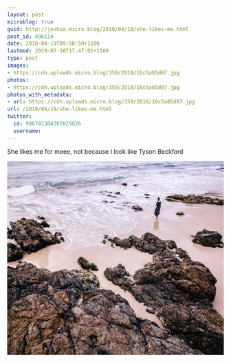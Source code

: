 ```yaml
---
layout: post
microblog: true
guid: http://joshua.micro.blog/2018/04/18/she-likes-me.html
post_id: 496114
date: 2018-04-19T09:58:59+1100
lastmod: 2019-07-30T17:47:01+1100
type: post
images:
- https://cdn.uploads.micro.blog/359/2018/16c5a85d07.jpg
photos:
- https://cdn.uploads.micro.blog/359/2018/16c5a85d07.jpg
photos_with_metadata:
- url: https://cdn.uploads.micro.blog/359/2018/16c5a85d07.jpg
url: /2018/04/19/she-likes-me.html
twitter:
  id: 986741384702029826
  username: 
---
```

She likes me for meee, not because I look like Tyson Beckford

<img src="uploads/2018/16c5a85d07.jpg" width="600" height="450" />
